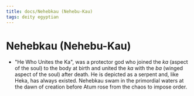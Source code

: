 ```yaml
---
title: docs/Nehebkau (Nehebu-Kau)
tags: deity egyptian
---
```


# Nehebkau (Nehebu-Kau)
- "He Who Unites the Ka", was a protector god who joined the _ka_ (aspect of the soul) to the body at birth and united the _ka_ with the _ba_ (winged aspect of the soul) after death. He is depicted as a serpent and, like Heka, has always existed. Nehebkau swam in the primordial waters at the dawn of creation before Atum rose from the chaos to impose order.